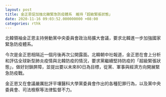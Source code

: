 ```yaml
---
layout: post
title: 金正恩促加強北韓緊急防疫體系　維持「超級緊張狀態」
date: 2020-11-16 09:03:52.000000000 +08:00
categories: rthk
---
```


北韓領袖金正恩主持勞動黨中央委員會政治局擴大會議，要求北韓進一步加強國家緊急防疫體系。

今次是金正恩相隔近一個月後再次公開露面。北韓朝中社報道，金正恩在會上分析和評估全球新型肺炎疫情與北韓防疫的情況，要求黨繼續堅持防疫的「超級緊張狀態」，做好封鎖屏障，並提出要以未來80日為目標，從黨、軍事與經濟方向開展緊急防疫戰。

金正恩又在會議嚴厲批評平壤醫科大學黨委員會作出的各種犯罪行為，以及黨中央委員會、司法檢察等法律監督不力。
